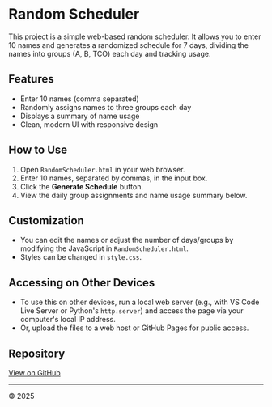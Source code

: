 # Random Scheduler

This project is a simple web-based random scheduler. It allows you to enter 10 names and generates a randomized schedule for 7 days, dividing the names into groups (A, B, TCO) each day and tracking usage.

## Features
- Enter 10 names (comma separated)
- Randomly assigns names to three groups each day
- Displays a summary of name usage
- Clean, modern UI with responsive design

## How to Use
1. Open `RandomScheduler.html` in your web browser.
2. Enter 10 names, separated by commas, in the input box.
3. Click the **Generate Schedule** button.
4. View the daily group assignments and name usage summary below.

## Customization
- You can edit the names or adjust the number of days/groups by modifying the JavaScript in `RandomScheduler.html`.
- Styles can be changed in `style.css`.

## Accessing on Other Devices
- To use this on other devices, run a local web server (e.g., with VS Code Live Server or Python's `http.server`) and access the page via your computer's local IP address.
- Or, upload the files to a web host or GitHub Pages for public access.

## Repository
[View on GitHub](https://github.com/akumajiin/Testing)

---

© 2025
